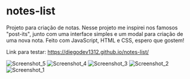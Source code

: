 # notes-list
Projeto para criação de notas. Nesse projeto me inspirei nos famosos "post-its", junto com uma interface simples e um modal para criação de uma nova nota. Feito com JavaScript, HTML e CSS, espero que gostem!

Link para testar: https://diegodev1312.github.io/notes-list/

![Screenshot_5](https://github.com/DiegoDev1312/notes-list/assets/149342165/9b29cae8-c5cf-4139-9a6c-f01dc8b6debc)
![Screenshot_4](https://github.com/DiegoDev1312/notes-list/assets/149342165/66821bbf-236d-4a58-9ad4-28ff75490652)
![Screenshot_3](https://github.com/DiegoDev1312/notes-list/assets/149342165/30b1208f-a3d5-441e-b86f-6cfc686ac734)
![Screenshot_2](https://github.com/DiegoDev1312/notes-list/assets/149342165/07fa0291-23fd-4e12-87bf-72939e9ff957)
![Screenshot_1](https://github.com/DiegoDev1312/notes-list/assets/149342165/1c288ce8-5c15-4378-8d4b-4b807bc22fd7)
